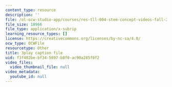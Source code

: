 ```yaml
---
content_type: resource
description: ''
file: /ol-ocw-studio-app/courses/res-tll-004-stem-concept-videos-fall-2013/f3f402bebf345697b8f0ac90a285f0f2_FXWZr3mscUo.vtt
file_size: 18966
file_type: application/x-subrip
learning_resource_types: []
license: https://creativecommons.org/licenses/by-nc-sa/4.0/
ocw_type: OCWFile
resourcetype: Other
title: 3play caption file
uid: f3f402be-bf34-5697-b8f0-ac90a285f0f2
video_files:
  video_thumbnail_file: null
video_metadata:
  youtube_id: null
---
```


